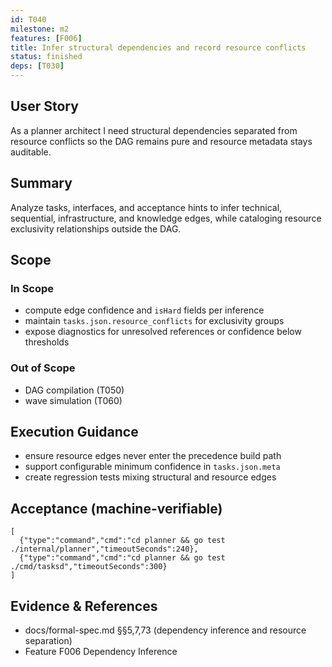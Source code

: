 ```yaml
---
id: T040
milestone: m2
features: [F006]
title: Infer structural dependencies and record resource conflicts
status: finished
deps: [T030]
---
```


## User Story
As a planner architect I need structural dependencies separated from resource conflicts so the DAG remains pure and resource metadata stays auditable.

## Summary
Analyze tasks, interfaces, and acceptance hints to infer technical, sequential, infrastructure, and knowledge edges, while cataloging resource exclusivity relationships outside the DAG.

## Scope
### In Scope
- compute edge confidence and `isHard` fields per inference
- maintain `tasks.json.resource_conflicts` for exclusivity groups
- expose diagnostics for unresolved references or confidence below thresholds
### Out of Scope
- DAG compilation (T050)
- wave simulation (T060)

## Execution Guidance
- ensure resource edges never enter the precedence build path
- support configurable minimum confidence in `tasks.json.meta`
- create regression tests mixing structural and resource edges

## Acceptance (machine-verifiable)
```acceptance
[
  {"type":"command","cmd":"cd planner && go test ./internal/planner","timeoutSeconds":240},
  {"type":"command","cmd":"cd planner && go test ./cmd/tasksd","timeoutSeconds":300}
]
```

## Evidence & References
- docs/formal-spec.md §§5,7,73 (dependency inference and resource separation)
- Feature F006 Dependency Inference
